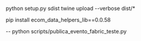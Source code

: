 #

##
python setup.py sdist
twine upload --verbose dist/*

pip install ecom_data_helpers_lib==0.0.58

--
python scripts/publica_evento_fabric_teste.py